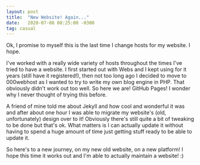 ```yaml
---
layout: post
title:  "New Website! Again..."
date:   2020-07-08 08:25:00 -0300
tag: casual
---
```


Ok, I promise to myself this is the last time I change hosts for my website. I hope.
<!--more-->
I've worked with a really wide variety of hosts throughout the times I've tried to have a website. I first started out with Webs and I kept using for it years (still have it registered!), then not too long ago I decided to move to 000webhost as I wanted to try to write my own blog engine in PHP. That obviously didn't work out too well. So here we are! GitHub Pages! I wonder why I never thought of trying this before.

A friend of mine told me about Jekyll and how cool and wonderful it was and after about one hour I was able to migrate my website's (old, unfortunately) design over to it! Obviously there's still quite a bit of tweaking to be done but that's ok. What matters is I can actually update it without having to spend a huge amount of time just getting stuff ready to be able to update it.

So here's to a new journey, on my new old website, on a new platform! I hope this time it works out and I'm able to actually maintain a website! :)